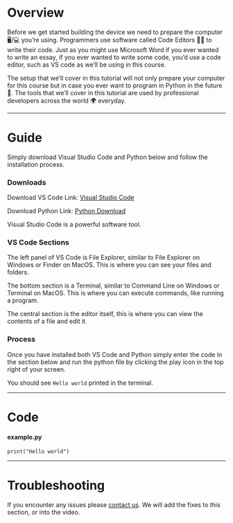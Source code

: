 # Overview
Before we get started building the device we need to prepare the computer 🖥️/💻 you’re using. Programmers use software called Code Editors 🧑‍💻 to write their code. Just as you might use Microsoft Word if you ever wanted to write an essay, if you ever wanted to write some code, you’d use a code editor, such as VS code as we’ll be using in this course.

The setup that we’ll cover in this tutorial will not only prepare your computer for this course but in case you ever want to program in Python in the future 🔮. The tools that we’ll cover in this tutorial are used by professional developers across the world 🌍 everyday.

---
# Guide
Simply download Visual Studio Code and Python below and follow the installation process.

### Downloads
Download VS Code Link: [Visual Studio Code](https://code.visualstudio.com/)

Download Python Link: [Python Download](https://www.python.org/downloads/)

Visual Studio Code is a powerful software tool.


### VS Code Sections
The left panel of VS Code is File Explorer, similar to File Explorer on Windows or Finder on MacOS. This is where you can see your files and folders.

The bottom section is a Terminal, similar to Command Line on Windows or Terminal on MacOS. This is where you can execute commands, like running a program.

The central section is the editor itself, this is where you can view the contents of a file and edit it.

### Process
Once you have installed both VS Code and Python simply enter the code in the section below and run the python file by clicking the play icon in the top right of your screen.

You should see `Hello world` printed in the terminal.

---
# Code
#### example.py

`print("Hello world")`

---
# Troubleshooting
If you encounter any issues please [contact us](https://jambyte.io/contact). We will add the fixes to this section, or into the video.